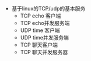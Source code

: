 * 基于linux的TCP/udp的基本服务
  * TCP echo 客户端
  * TCP echo并发服务端
  * UDP time 客户端
  * UDP time并发服务端
  * TCP 聊天客户端
  * TCP 聊天并发服务器
